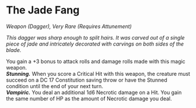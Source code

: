 # The Jade Fang
*Weapon (Dagger), Very Rare (Requires Attunement)*

*This dagger was sharp enough to split hairs. It was carved out of a single piece of jade and intricately decorated with carvings on both sides of the blade.*

You gain a +3 bonus to attack rolls and damage rolls made with this magic weapon.  
***Stunning.*** When you score a Critical Hit with this weapon, the creature must succeed on a DC 17 Constitution saving throw or have the Stunned condition until the end of your next turn.  
***Vampiric.*** You deal an additional 1d6 Necrotic damage on a Hit. You gain the same number of HP as the amount of Necrotic damage you deal.  